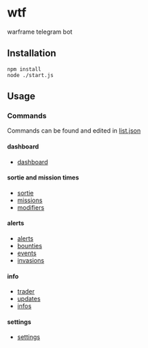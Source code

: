# wtf
warframe telegram bot

## Installation

    npm install
    node ./start.js

## Usage

### Commands

Commands can be found and edited in [list.json](https://github.com/leo-lxps/wtf/blob/master/src/commands/list.json)

#### dashboard

- [dashboard](https://github.com/leo-lxps/wtf/blob/master/src/commands/dashboard/dashboard.js)

#### sortie and mission times

- [sortie](https://github.com/leo-lxps/wtf/blob/master/src/commands/sortie/sortie.js)
- [missions](https://github.com/leo-lxps/wtf/blob/master/src/commands/sortie/missions.js)
- [modifiers](https://github.com/leo-lxps/wtf/blob/master/src/commands/sortie/modifiers.js)

#### alerts

- [alerts](https://github.com/leo-lxps/wtf/blob/master/src/commands/checker/alerts.js)
- [bounties](https://github.com/leo-lxps/wtf/blob/master/src/commands/checker/bounties.js)
- [events](https://github.com/leo-lxps/wtf/blob/master/src/commands/checker/events.js)
- [invasions](https://github.com/leo-lxps/wtf/blob/master/src/commands/checker/invasions.js)


#### info

- [trader](https://github.com/leo-lxps/wtf/blob/master/src/commands/info/trader.js)
- [updates](https://github.com/leo-lxps/wtf/blob/master/src/commands/info/updates.js)
- [infos](https://github.com/leo-lxps/wtf/blob/master/src/commands/info/infos.js)


#### settings

- [settings](https://github.com/leo-lxps/wtf/blob/master/src/commands/settings/settings.js)
